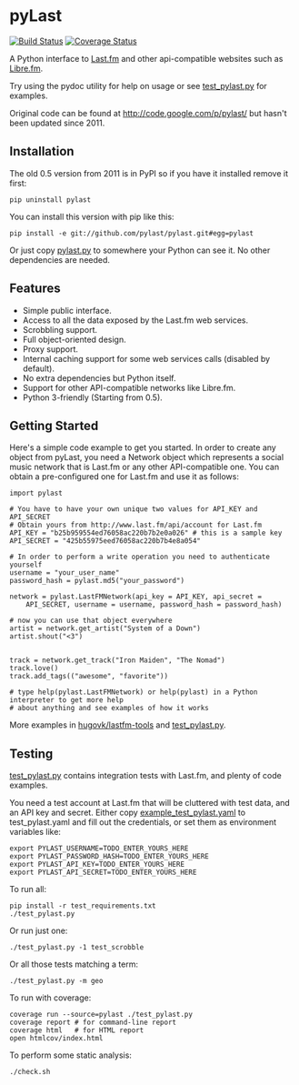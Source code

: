 pyLast
======

[![Build Status](https://travis-ci.org/pylast/pylast.png?branch=master)](https://travis-ci.org/pylast/pylast) [![Coverage Status](https://coveralls.io/repos/pylast/pylast/badge.png?branch=master)](https://coveralls.io/r/pylast/pylast?branch=master)

A Python interface to [Last.fm](http://www.last.fm/) and other api-compatible websites such as [Libre.fm](http://libre.fm/).

Try using the pydoc utility for help on usage or see [test_pylast.py](test_pylast.py) for examples.

Original code can be found at http://code.google.com/p/pylast/ but hasn't been updated since 2011.

Installation
------------

The old 0.5 version from 2011 is in PyPI so if you have it installed remove it first:

    pip uninstall pylast


You can install this version with pip like this:

    pip install -e git://github.com/pylast/pylast.git#egg=pylast

Or just copy [pylast.py](pylast.py) to somewhere your Python can see it. No other dependencies are needed.


Features
--------

 * Simple public interface.
 * Access to all the data exposed by the Last.fm web services.
 * Scrobbling support.
 * Full object-oriented design.
 * Proxy support.
 * Internal caching support for some web services calls (disabled by default).
 * No extra dependencies but Python itself.
 * Support for other API-compatible networks like Libre.fm.
 * Python 3-friendly (Starting from 0.5).


Getting Started
---------------

Here's a simple code example to get you started. In order to create any object from pyLast, you need a Network object which represents a social music network that is Last.fm or any other API-compatible one. You can obtain a pre-configured one for Last.fm and use it as follows:

```
import pylast

# You have to have your own unique two values for API_KEY and API_SECRET
# Obtain yours from http://www.last.fm/api/account for Last.fm
API_KEY = "b25b959554ed76058ac220b7b2e0a026" # this is a sample key
API_SECRET = "425b55975eed76058ac220b7b4e8a054"

# In order to perform a write operation you need to authenticate yourself
username = "your_user_name"
password_hash = pylast.md5("your_password")

network = pylast.LastFMNetwork(api_key = API_KEY, api_secret =
    API_SECRET, username = username, password_hash = password_hash)

# now you can use that object everywhere
artist = network.get_artist("System of a Down")
artist.shout("<3")


track = network.get_track("Iron Maiden", "The Nomad")
track.love()
track.add_tags(("awesome", "favorite"))

# type help(pylast.LastFMNetwork) or help(pylast) in a Python interpreter to get more help
# about anything and see examples of how it works
```

More examples in <a href="https://github.com/hugovk/lastfm-tools">hugovk/lastfm-tools</a> and [test_pylast.py](test_pylast.py).

Testing
-------

[test_pylast.py](test_pylast.py) contains integration tests with Last.fm, and plenty of code examples.

You need a test account at Last.fm that will be cluttered with test data, and an API key and secret. Either copy [example_test_pylast.yaml](example_test_pylast.yaml) to test_pylast.yaml and fill out the credentials, or set them as environment variables like:

```
export PYLAST_USERNAME=TODO_ENTER_YOURS_HERE
export PYLAST_PASSWORD_HASH=TODO_ENTER_YOURS_HERE
export PYLAST_API_KEY=TODO_ENTER_YOURS_HERE
export PYLAST_API_SECRET=TODO_ENTER_YOURS_HERE
```

To run all:
```
pip install -r test_requirements.txt
./test_pylast.py
```

Or run just one:
```
./test_pylast.py -1 test_scrobble
```

Or all those tests matching a term:
```
./test_pylast.py -m geo
```

To run with coverage:
```
coverage run --source=pylast ./test_pylast.py
coverage report # for command-line report
coverage html   # for HTML report
open htmlcov/index.html
```

To perform some static analysis:
```
./check.sh
```
